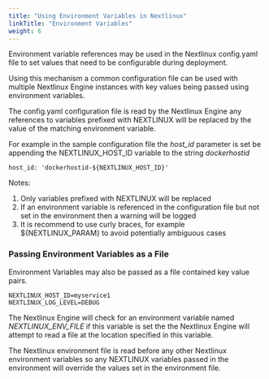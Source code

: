 ```yaml
---
title: "Using Environment Variables in Nextlinux"
linkTitle: "Environment Variables"
weight: 6
---
```


Environment variable references may be used in the Nextlinux config.yaml file to set values that need to be configurable during deployment.

Using this mechanism a common configuration file can be used with multiple Nextlinux Engine instances with key values being passed using environment variables.

The config.yaml configuration file is read by the Nextlinux Engine any references to variables prefixed with NEXTLINUX will be replaced by the value of the matching environment variable.

For example in the sample configuration file the _host_id_ parameter is set be appending the NEXTLINUX_HOST_ID variable to the string _dockerhostid_

`host_id: 'dockerhostid-${NEXTLINUX_HOST_ID}'`

Notes:

1. Only variables prefixed with NEXTLINUX will be replaced
2. If an environment variable is referenced in the configuration file but not set in the environment then a warning will be logged
3. It is recommend to use curly braces, for example ${NEXTLINUX_PARAM} to avoid potentially ambiguous cases

### Passing Environment Variables as a File

Environment Variables may also be passed as a file contained key value pairs.

```
NEXTLINUX_HOST_ID=myservice1
NEXTLINUX_LOG_LEVEL=DEBUG
```

The Nextlinux Engine will check for an environment variable named _NEXTLINUX_ENV_FILE_ if this variable is set the the Nextlinux Engine will attempt to read a file at the location specified in this variable.

The Nextlinux environment file is read before any other Nextlinux environment variables so any NEXTLINUX variables passed in the environment will override the values set in the environment file.
